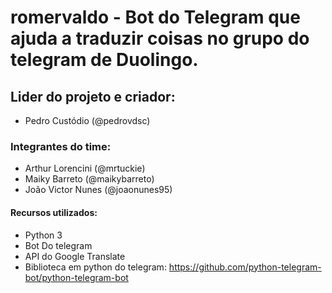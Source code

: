 # romervaldo - Bot do Telegram que ajuda a traduzir coisas no grupo do telegram de Duolingo.
## Lider do projeto e criador:
* Pedro Custódio (@pedrovdsc)

### Integrantes do time:

* Arthur Lorencini (@mrtuckie)
* Maiky Barreto (@maikybarreto)
* João Victor Nunes (@joaonunes95)

#### Recursos utilizados:

* Python 3
* Bot Do telegram
* API do Google Translate
* Biblioteca em python do telegram: https://github.com/python-telegram-bot/python-telegram-bot
